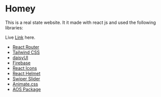 
# Homey

This is a real state website. It it made with react js and used the following libraries:

Live [Link](https://homey-22f07.web.app/) here.

 
* [React Router](https://reactrouter.com/en/main)
* [Tailwind CSS](https://tailwindcss.com/)
* [daisyUI](https://daisyui.com/)
* [Firebase](https://firebase.google.com/)
* [React Icons](https://react-icons.github.io/react-icons/)
* [React Helmet](https://www.npmjs.com/package/react-helmet-async)
* [Swiper Slider](https://swiperjs.com/)
* [Animate.css](https://animate.style/)
* [AOS Package](https://www.npmjs.com/package/aos)







